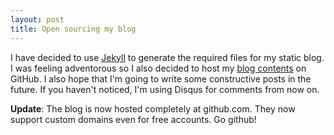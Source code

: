 ```yaml
---
layout: post
title: Open sourcing my blog
---
```


  [0]: https://github.com/mojombo/jekyll
  [1]: https://github.com/amir-hadzic/amir-hadzic.github.com

I have decided to use [Jekyll][0] to generate the required files for my static
blog. I was feeling adventorous so I also decided to host my [blog contents][1]
on GitHub. I also hope that I'm going to write some constructive posts in the
future. If you haven't noticed, I'm using Disqus for comments from now on.

**Update**: The blog is now hosted completely at github.com. They now support
custom domains even for free accounts. Go github!
